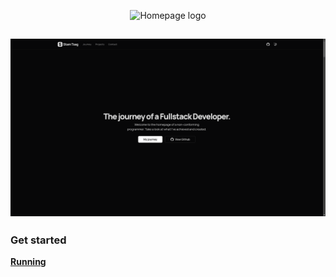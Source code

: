 <p align='center'>
<picture>
  <source media="(prefers-color-scheme: dark)" srcset="https://raw.githubusercontent.com/Shadofer/shadofer.github.io/master/.github/assets/logo.svg">
  <img alt="Homepage logo" src="https://raw.githubusercontent.com/Shadofer/shadofer.github.io/master/.github/assets/logo-dark.svg">
</picture>
</p>

<h2 align='center'>

<img src="https://raw.githubusercontent.com/Shadofer/shadofer.github.io/master/.github/assets/preview.png" alt='Homepage preview'>
  
</h2>

### Get started

**[Running](https://github.com/Shadofer/shadofer.github.io/blob/master/.github/markdown/RUNNING.md)**

